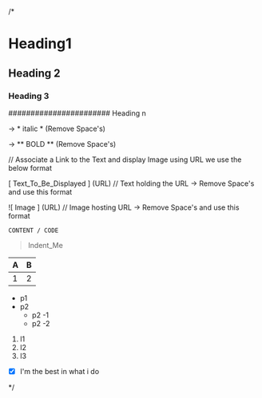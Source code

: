 /*

<!-- Remove space to use them -->
# Heading1

## Heading 2

### Heading 3 

####################### Heading n

<!-- // For Italic we use single * opening and closing and text in between that  -->

-> * italic * (Remove Space's)

<!-- // For Bold we use Double ** opening and closing and text in between that -->

-> ** BOLD ** (Remove Space's)

// Associate a Link to the Text and display Image using URL we use the below format

[ Text_To_Be_Displayed ] (URL) // Text holding the URL -> Remove Space's and use this format

<!-- Display IMAGE -->

![ Image ] (URL) // Image hosting URL -> Remove Space's and use this format

<!-- Display Code Snippet -->

``` Language(python,java,json,c++,git_commands)
CONTENT / CODE
```

<!-- Quote the content (Kind of Indentation) use >following the word needed to be indented -->

>Indent_Me

<!-- Table representation we use | Heading / content | which act's as an building blocks -->

|A|B|
|-|-|
|1|2|

<!-- List are represented using the * symbol for unordered list , numbers for ordered list and can manually indent here as pre format which will reflect on real web -->

* p1
* p2
    * p2 -1
    * p2 -2

1. l1
2. l2
3. l3

<!-- Check box are like square braces and x in between them - [x] , [] -->

-   [x] I'm the best in what i do


*/
